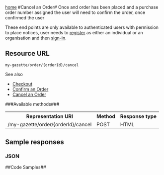 [home](../home.md)
#Cancel an Order#
Once and order has been placed and a purchase order number assigned the user will need to confirm the order, once confirmed the user 

These end points are only available to authenticated users with permission to place notices, user needs  to [register](../authentication/registration.md) as either an individual or an organisation and then [sign-in](../authentication/sign-in.md).

## Resource URL ##

`my-gazette/order/{orderId}/cancel`

See also

- [Checkout](../../basket/checkout.md)
- [Confirm an Order](confirm.md)
- [Cancel an Order](cancel.md)

###Available methods###

<table>
<tr>
	<th>Representation URI</th>
	<th>Method</th>
	<th>Response type</th>
</tr>
<tr>
	<td rowspan=2>/my-gazette/order/{orderId}/cancel</td>
	<td>POST</td>
	<td>HTML</td>
</tr>
</table>


## Sample responses ##


### JSON ###

##Code Samples##